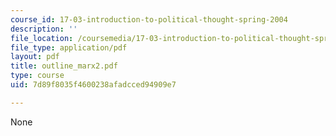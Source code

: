 ```yaml
---
course_id: 17-03-introduction-to-political-thought-spring-2004
description: ''
file_location: /coursemedia/17-03-introduction-to-political-thought-spring-2004/7d89f8035f4600238afadcced94909e7_outline_marx2.pdf
file_type: application/pdf
layout: pdf
title: outline_marx2.pdf
type: course
uid: 7d89f8035f4600238afadcced94909e7

---
```

None